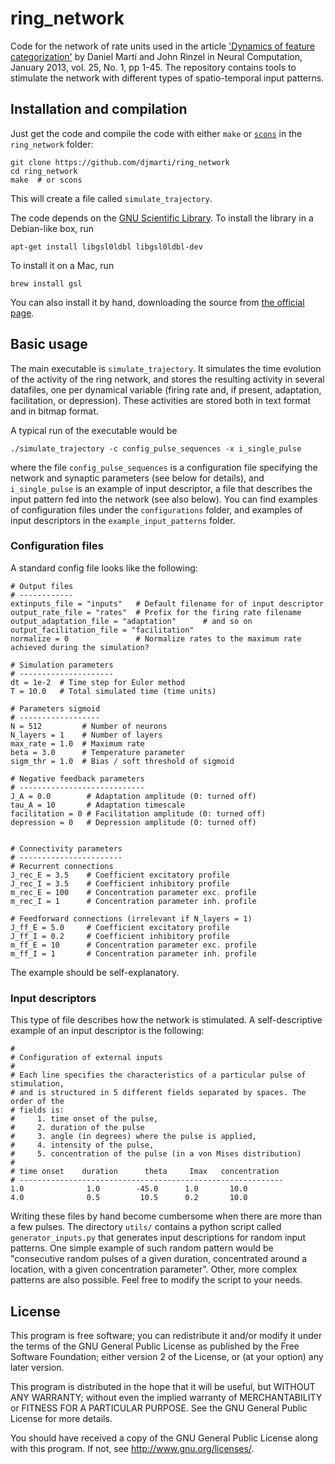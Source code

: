 # ring_network
Code for the network of rate units used in the article ['Dynamics of feature categorization'](http://www.mitpressjournals.org/doi/abs/10.1162/NECO_a_00383) by Daniel Martí and John Rinzel in Neural Computation, January 2013, vol. 25, No. 1, pp 1-45. The repository contains tools to stimulate the network with different types of spatio-temporal input patterns.

## Installation and compilation
Just get the code and compile the code with either `make` or [`scons`](http://www.scons.org) in the `ring_network` folder:

```shell
git clone https://github.com/djmarti/ring_network
cd ring_network
make  # or scons
```
This will create a file called `simulate_trajectory`.

The code depends on the [GNU Scientific Library](https://www.gnu.org/software/gsl/). To install the library in a Debian-like box, run
```
apt-get install libgsl0ldbl libgsl0ldbl-dev
```
To install it on a Mac, run
```
brew install gsl
```

You can also install it by hand, downloading the source from [the official page](https://www.gnu.org/software/gsl/#downloading).

## Basic usage

The main executable is `simulate_trajectory`. It simulates the time evolution of the activity of the ring network, and stores the resulting activity in several datafiles, one per dynamical variable (firing rate and, if present, adaptation, facilitation, or depression). These activities are stored both in text format and in bitmap format.

A typical run of the executable would be
```shell
./simulate_trajectory -c config_pulse_sequences -x i_single_pulse
```
where the file `config_pulse_sequences` is a configuration file specifying the network and synaptic parameters (see below for details), and `i_single_pulse` is an example of input descriptor, a file that describes the input pattern fed into the network (see also below). You can find examples of configuration files under the `configurations` folder, and examples of input descriptors in the `example_input_patterns` folder.

### Configuration files

A standard config file looks like the following:

```shell
# Output files
# ------------
extinputs_file = "inputs"   # Default filename for of input descriptor
output_rate_file = "rates"  # Prefix for the firing rate filename
output_adaptation_file = "adaptation"      # and so on
output_facilitation_file = "facilitation"
normalize = 0               # Normalize rates to the maximum rate achieved during the simulation?

# Simulation parameters
# ---------------------
dt = 1e-2  # Time step for Euler method
T = 10.0   # Total simulated time (time units)

# Parameters sigmoid
# ------------------
N = 512         # Number of neurons
N_layers = 1    # Number of layers
max_rate = 1.0  # Maximum rate
beta = 3.0      # Temperature parameter
sigm_thr = 1.0  # Bias / soft threshold of sigmoid

# Negative feedback parameters
# ----------------------------
J_A = 0.0        # Adaptation amplitude (0: turned off)
tau_A = 10       # Adaptation timescale
facilitation = 0 # Facilitation amplitude (0: turned off)
depression = 0   # Depression amplitude (0: turned off)


# Connectivity parameters
# -----------------------
# Recurrent connections
J_rec_E = 3.5    # Coefficient excitatory profile
J_rec_I = 3.5    # Coefficient inhibitory profile
m_rec_E = 100    # Concentration parameter exc. profile
m_rec_I = 1      # Concentration parameter inh. profile

# Feedforward connections (irrelevant if N_layers = 1)
J_ff_E = 5.0     # Coefficient excitatory profile
J_ff_I = 0.2     # Coefficient inhibitory profile
m_ff_E = 10      # Concentration parameter exc. profile
m_ff_I = 1       # Concentration parameter inh. profile
```

The example should be self-explanatory.

### Input descriptors

This type of file describes how the network is stimulated. A self-descriptive example of an input descriptor is the following:
```
#
# Configuration of external inputs
#
# Each line specifies the characteristics of a particular pulse of stimulation,
# and is structured in 5 different fields separated by spaces. The order of the
# fields is:
#     1. time onset of the pulse,
#     2. duration of the pulse
#     3. angle (in degrees) where the pulse is applied,
#     4. intensity of the pulse,
#     5. concentration of the pulse (in a von Mises distribution)
#
# time onset    duration      theta     Imax   concentration
# -----------------------------------------------------------
1.0              1.0        -45.0      1.0       10.0
4.0              0.5         10.5      0.2       10.0
```

Writing these files by hand become cumbersome when there are more
than a few pulses. The directory `utils/` contains a python script called `generator_inputs.py` that generates input descriptions for random input patterns. One simple example of such random pattern would be "consecutive random pulses of a given duration, concentrated around a location, with a given concentration parameter". Other, more complex patterns are also possible. Feel free to modify the script to your needs.

## License

This program is free software; you can redistribute it and/or modify it under the terms of the GNU General Public License as published by the Free Software Foundation; either version 2 of the License, or (at your option) any later version.

This program is distributed in the hope that it will be useful, but WITHOUT ANY WARRANTY; without even the implied warranty of MERCHANTABILITY or FITNESS FOR A PARTICULAR PURPOSE. See the GNU General Public License for more details.

You should have received a copy of the GNU General Public License along with this program. If not, see http://www.gnu.org/licenses/.

